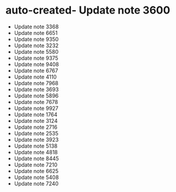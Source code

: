 # auto-created- Update note 3600
- Update note 3368
- Update note 6651
- Update note 9350
- Update note 3232
- Update note 5580
- Update note 9375
- Update note 9408
- Update note 6767
- Update note 4110
- Update note 7968
- Update note 3693
- Update note 5896
- Update note 7678
- Update note 9927
- Update note 1764
- Update note 3124
- Update note 2716
- Update note 2535
- Update note 3923
- Update note 5138
- Update note 4818
- Update note 8445
- Update note 7210
- Update note 6625
- Update note 5408
- Update note 7240
